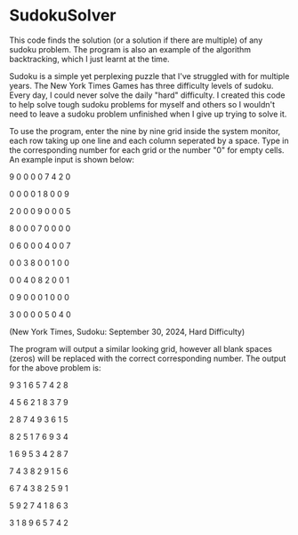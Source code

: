 # SudokuSolver

This code finds the solution (or a solution if there are multiple) of any sudoku problem. The program is also an example of the algorithm backtracking, which I just learnt at the time.

Sudoku is a simple yet perplexing puzzle that I've struggled with for multiple years. The New York Times Games has three difficulty levels of sudoku. Every day, I could never solve the daily "hard" difficulty. I created this code to help solve tough sudoku problems for myself and others so I wouldn't need to leave a sudoku problem unfinished when I give up trying to solve it.

To use the program, enter the nine by nine grid inside the system monitor, each row taking up one line and each column seperated by a space. Type in the corresponding number for each grid or the number "0" for empty cells. An example input is shown below:

9 0 0 0 0 7 4 2 0

0 0 0 0 1 8 0 0 9

2 0 0 0 9 0 0 0 5

8 0 0 0 7 0 0 0 0

0 6 0 0 0 4 0 0 7

0 0 3 8 0 0 1 0 0

0 0 4 0 8 2 0 0 1

0 9 0 0 0 1 0 0 0

3 0 0 0 0 5 0 4 0

(New York Times, Sudoku: September 30, 2024, Hard Difficulty)

The program will output a similar looking grid, however all blank spaces (zeros) will be replaced with the correct corresponding number. The output for the above problem is:

9 3 1 6 5 7 4 2 8 

4 5 6 2 1 8 3 7 9 

2 8 7 4 9 3 6 1 5 

8 2 5 1 7 6 9 3 4 

1 6 9 5 3 4 2 8 7 

7 4 3 8 2 9 1 5 6 

6 7 4 3 8 2 5 9 1 

5 9 2 7 4 1 8 6 3 

3 1 8 9 6 5 7 4 2 
